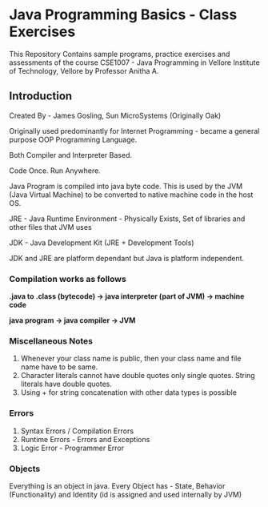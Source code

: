 # Java Programming Basics - Class Exercises

This Repository Contains sample programs, practice exercises and assessments of the course CSE1007 - Java Programming in Vellore Institute of Technology, Vellore by Professor Anitha A.

## Introduction


Created By - James Gosling, Sun MicroSystems (Originally Oak)

Originally used predominantly for Internet Programming - became a general purpose OOP Programming Language.

Both Compiler and Interpreter Based.

Code Once. Run Anywhere. 

Java Program is compiled into java byte code. This is used by the JVM (Java Virtual Machine) to be converted to native machine code in the host OS.

JRE - Java Runtime Environment - Physically Exists, Set of libraries and other files that JVM uses

JDK - Java Development Kit (JRE + Development Tools)

JDK and JRE are platform dependant but Java is platform independent.


### Compilation works as follows

**.java to .class (bytecode) -> java interpreter (part of JVM) -> machine code**

**java program -> java compiler -> JVM**


### Miscellaneous Notes

1. Whenever your class name is public, then your class name and file name have to be same.
2. Character literals cannot have double quotes only single quotes. String literals have double quotes.
3. Using + for string concatenation with other data types is possible


### Errors

1. Syntax Errors / Compilation Errors
2. Runtime Errors - Errors and Exceptions
3. Logic Error - Programmer Error

### Objects

Everything is an object in java. Every Object has - State, Behavior (Functionality) and Identity (id is assigned and used internally by JVM)